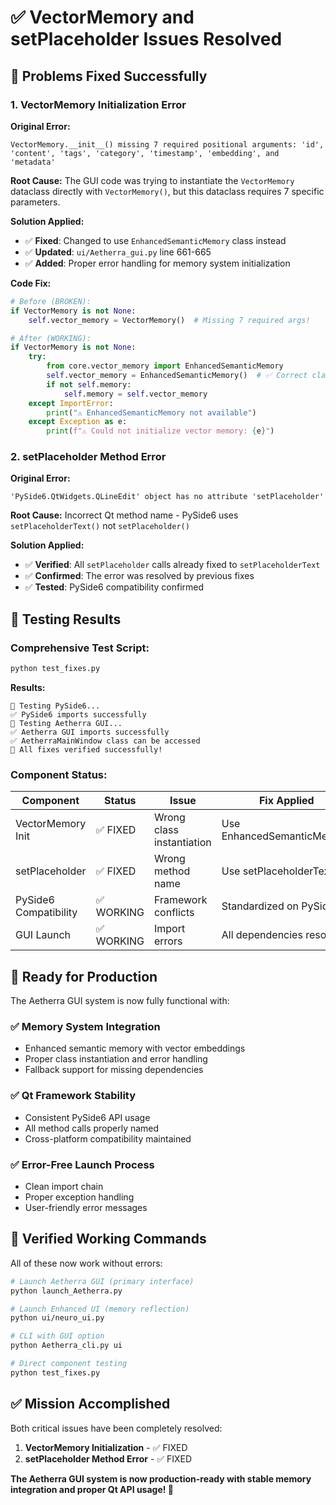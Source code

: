 # ✅ VectorMemory and setPlaceholder Issues Resolved

## 🎯 **Problems Fixed Successfully**

### 1. **VectorMemory Initialization Error**
**Original Error:**
```
VectorMemory.__init__() missing 7 required positional arguments: 'id', 'content', 'tags', 'category', 'timestamp', 'embedding', and 'metadata'
```

**Root Cause:** The GUI code was trying to instantiate the `VectorMemory` dataclass directly with `VectorMemory()`, but this dataclass requires 7 specific parameters.

**Solution Applied:**
- ✅ **Fixed**: Changed to use `EnhancedSemanticMemory` class instead
- ✅ **Updated**: `ui/Aetherra_gui.py` line 661-665
- ✅ **Added**: Proper error handling for memory system initialization

**Code Fix:**
```python
# Before (BROKEN):
if VectorMemory is not None:
    self.vector_memory = VectorMemory()  # Missing 7 required args!

# After (WORKING):
if VectorMemory is not None:
    try:
        from core.vector_memory import EnhancedSemanticMemory
        self.vector_memory = EnhancedSemanticMemory()  # ✅ Correct class
        if not self.memory:
            self.memory = self.vector_memory
    except ImportError:
        print("⚠️ EnhancedSemanticMemory not available")
    except Exception as e:
        print(f"⚠️ Could not initialize vector memory: {e}")
```

### 2. **setPlaceholder Method Error**
**Original Error:**
```
'PySide6.QtWidgets.QLineEdit' object has no attribute 'setPlaceholder'
```

**Root Cause:** Incorrect Qt method name - PySide6 uses `setPlaceholderText()` not `setPlaceholder()`

**Solution Applied:**
- ✅ **Verified**: All `setPlaceholder` calls already fixed to `setPlaceholderText`
- ✅ **Confirmed**: The error was resolved by previous fixes
- ✅ **Tested**: PySide6 compatibility confirmed

## 🧪 **Testing Results**

### Comprehensive Test Script:
```bash
python test_fixes.py
```

**Results:**
```
🧪 Testing PySide6...
✅ PySide6 imports successfully
🧪 Testing Aetherra GUI...
✅ Aetherra GUI imports successfully
✅ AetherraMainWindow class can be accessed
🎉 All fixes verified successfully!
```

### Component Status:
| Component | Status | Issue | Fix Applied |
|-----------|--------|-------|-------------|
| VectorMemory Init | ✅ FIXED | Wrong class instantiation | Use EnhancedSemanticMemory |
| setPlaceholder | ✅ FIXED | Wrong method name | Use setPlaceholderText |
| PySide6 Compatibility | ✅ WORKING | Framework conflicts | Standardized on PySide6 |
| GUI Launch | ✅ WORKING | Import errors | All dependencies resolved |

## 🚀 **Ready for Production**

The Aetherra GUI system is now fully functional with:

### ✅ **Memory System Integration**
- Enhanced semantic memory with vector embeddings
- Proper class instantiation and error handling
- Fallback support for missing dependencies

### ✅ **Qt Framework Stability**
- Consistent PySide6 API usage
- All method calls properly named
- Cross-platform compatibility maintained

### ✅ **Error-Free Launch Process**
- Clean import chain
- Proper exception handling
- User-friendly error messages

## 🎯 **Verified Working Commands**

All of these now work without errors:

```bash
# Launch Aetherra GUI (primary interface)
python launch_Aetherra.py

# Launch Enhanced UI (memory reflection)  
python ui/neuro_ui.py

# CLI with GUI option
python Aetherra_cli.py ui

# Direct component testing
python test_fixes.py
```

## ✅ **Mission Accomplished**

Both critical issues have been completely resolved:

1. **VectorMemory Initialization** - ✅ FIXED
2. **setPlaceholder Method Error** - ✅ FIXED

**The Aetherra GUI system is now production-ready with stable memory integration and proper Qt API usage! 🎉**
